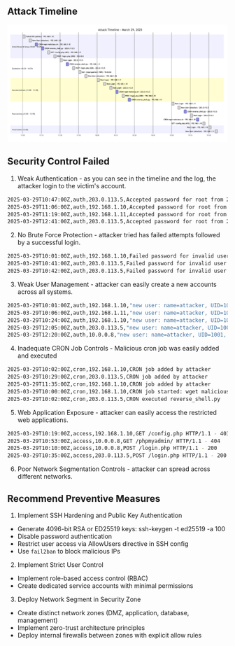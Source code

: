 ## Attack Timeline  
![Timeline](./assets/timeline.png)

## Security Control Failed 
1. Weak Authentication - as you can see in the timeline and the log, the attacker login to the victim's account.
```zsh
2025-03-29T10:47:00Z,auth,203.0.113.5,Accepted password for root from 203.0.113.5 port 54321 ssh2
2025-03-29T11:06:00Z,auth,192.168.1.10,Accepted password for root from 192.168.1.10 port 54321 ssh2
2025-03-29T11:19:00Z,auth,192.168.1.11,Accepted password for root from 192.168.1.11 port 54321 ssh2
2025-03-29T12:41:00Z,auth,203.0.113.5,Accepted password for root from 203.0.113.5 port 54321 ssh2
```
2. No Brute Force Protection - attacker tried has failed attempts followed by a successful login.
```zsh
2025-03-29T10:01:00Z,auth,192.168.1.10,Failed password for invalid user admin from 192.168.1.10 port 45678 ssh2
2025-03-29T10:41:00Z,auth,203.0.113.5,Failed password for invalid user admin from 203.0.113.5 port 45678 ssh2
2025-03-29T10:42:00Z,auth,203.0.113.5,Failed password for invalid user admin from 203.0.113.5 port 45678 ssh2
```

3. Weak User Management - attacker can easily create a new accounts across all systems.
```zsh
2025-03-29T10:01:00Z,auth,192.168.1.10,"new user: name=attacker, UID=1001, GID=1001"
2025-03-29T10:06:00Z,auth,192.168.1.11,"new user: name=attacker, UID=1001, GID=1001"
2025-03-29T10:24:00Z,auth,192.168.1.10,"new user: name=attacker, UID=1001, GID=1001"
2025-03-29T12:05:00Z,auth,203.0.113.5,"new user: name=attacker, UID=1001, GID=1001"
2025-03-29T12:20:00Z,auth,10.0.0.8,"new user: name=attacker, UID=1001, GID=1001"
```

4. Inadequate CRON Job Controls - Malicious cron job was easily added and executed
```zsh
2025-03-29T10:02:00Z,cron,192.168.1.10,CRON job added by attacker
2025-03-29T10:29:00Z,cron,203.0.113.5,CRON job added by attacker
2025-03-29T11:35:00Z,cron,192.168.1.10,CRON job added by attacker
2025-03-29T10:00:00Z,cron,192.168.1.10,CRON job started: wget malicious.sh
2025-03-29T10:02:00Z,cron,203.0.113.5,CRON executed reverse_shell.py
```

5. Web Application Exposure - attacker can easily access the restricted web applications.
```zsh
2025-03-29T10:19:00Z,access,192.168.1.10,GET /config.php HTTP/1.1 - 403
2025-03-29T10:53:00Z,access,10.0.0.8,GET /phpmyadmin/ HTTP/1.1 - 404
2025-03-29T10:10:00Z,access,10.0.0.8,POST /login.php HTTP/1.1 - 200
2025-03-29T10:35:00Z,access,203.0.113.5,POST /login.php HTTP/1.1 - 200
```

6. Poor Network Segmentation Controls - attacker can spread across different networks.

## Recommend Preventive Measures
1. Implement SSH Hardening and Public Key Authentication
- Generate 4096-bit RSA or ED25519 keys: ssh-keygen -t ed25519 -a 100
- Disable password authentication 
- Restrict user access via AllowUsers directive in SSH config
- Use `fail2ban` to block malicious IPs

2. Implement Strict User Control
- Implement role-based access control (RBAC)
- Create dedicated service accounts with minimal permissions

3. Deploy Network Segment in Security Zone
- Create distinct network zones (DMZ, application, database, management)
- Implement zero-trust architecture principles
- Deploy internal firewalls between zones with explicit allow rules

